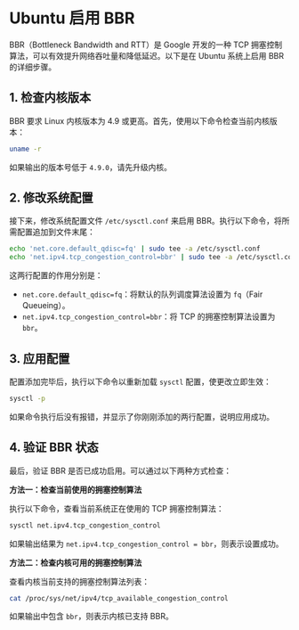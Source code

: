 # Ubuntu 启用 BBR

BBR（Bottleneck Bandwidth and RTT）是 Google 开发的一种 TCP 拥塞控制算法，可以有效提升网络吞吐量和降低延迟。以下是在 Ubuntu 系统上启用 BBR 的详细步骤。

## 1. 检查内核版本

BBR 要求 Linux 内核版本为 4.9 或更高。首先，使用以下命令检查当前内核版本：

```bash
uname -r
```

如果输出的版本号低于 `4.9.0`，请先升级内核。

## 2. 修改系统配置

接下来，修改系统配置文件 `/etc/sysctl.conf` 来启用 BBR。执行以下命令，将所需配置追加到文件末尾：

```bash
echo 'net.core.default_qdisc=fq' | sudo tee -a /etc/sysctl.conf
echo 'net.ipv4.tcp_congestion_control=bbr' | sudo tee -a /etc/sysctl.conf
```

这两行配置的作用分别是：

*   `net.core.default_qdisc=fq`：将默认的队列调度算法设置为 `fq`（Fair Queueing）。
*   `net.ipv4.tcp_congestion_control=bbr`：将 TCP 的拥塞控制算法设置为 `bbr`。

## 3. 应用配置

配置添加完毕后，执行以下命令以重新加载 `sysctl` 配置，使更改立即生效：

```bash
sysctl -p
```

如果命令执行后没有报错，并显示了你刚刚添加的两行配置，说明应用成功。

## 4. 验证 BBR 状态

最后，验证 BBR 是否已成功启用。可以通过以下两种方式检查：

**方法一：检查当前使用的拥塞控制算法**

执行以下命令，查看当前系统正在使用的 TCP 拥塞控制算法：

```bash
sysctl net.ipv4.tcp_congestion_control
```

如果输出结果为 `net.ipv4.tcp_congestion_control = bbr`，则表示设置成功。

**方法二：检查内核可用的拥塞控制算法**

查看内核当前支持的拥塞控制算法列表：

```bash
cat /proc/sys/net/ipv4/tcp_available_congestion_control
```

如果输出中包含 `bbr`，则表示内核已支持 BBR。